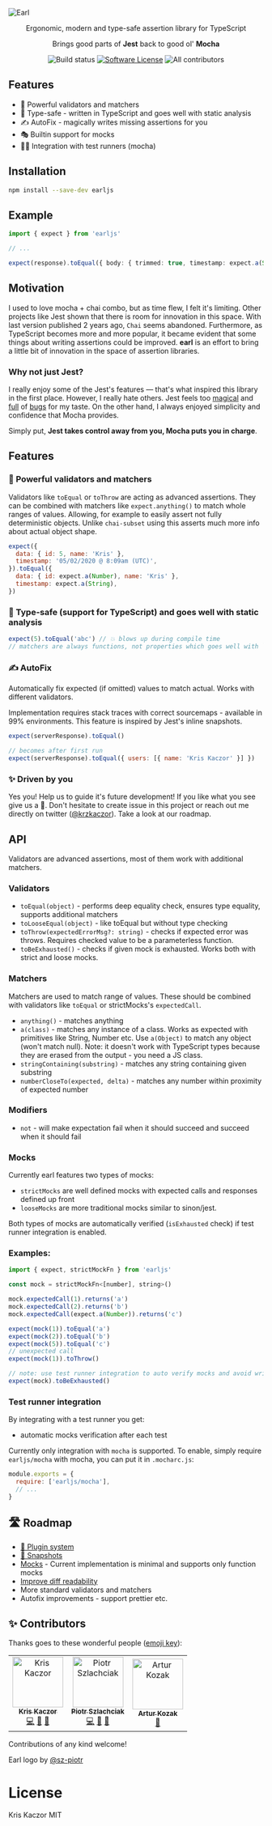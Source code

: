 ![Earl](https://raw.githubusercontent.com/krzkaczor/earl/master/docs/images/gh-cover.png)

<p align="center">
  <p align="center">Ergonomic, modern and type-safe assertion library for TypeScript</p>
  <p align="center">Brings good parts of <b>Jest</b> back to good ol' <b>Mocha</b></p>
  <p align="center">
    <img alt="Build status" src="https://github.com/krzkaczor/earl/workflows/Build%20and%20test/badge.svg">
    <a href="/package.json"><img alt="Software License" src="https://img.shields.io/badge/license-MIT-brightgreen.svg?style=flat-square"></a>
    <img alt="All contributors" src="https://img.shields.io/badge/all_contributors-3-orange.svg?style=flat-square">
  </p>
</p>

## Features

- 💪 Powerful validators and matchers
- 🤖 Type-safe - written in TypeScript and goes well with static analysis
- ✍ AutoFix - magically writes missing assertions for you
- 🎭 Builtin support for mocks
- 🏃‍♂️ Integration with test runners (mocha)

## Installation

```sh
npm install --save-dev earljs
```

## Example

```typescript
import { expect } from 'earljs'

// ...

expect(response).toEqual({ body: { trimmed: true, timestamp: expect.a(String) } })
```

## Motivation

I used to love mocha + chai combo, but as time flew, I felt it's limiting. Other projects like Jest shown that there is
room for innovation in this space. With last version published 2 years ago, `Chai` seems abandoned. Furthermore, as
TypeScript becomes more and more popular, it became evident that some things about writing assertions could be improved.
**earl** is an effort to bring a little bit of innovation in the space of assertion libraries.

### Why not just Jest?

I really enjoy some of the Jest's features — that's what inspired this library in the first place. However, I really
hate others. Jest feels too [magical](https://github.com/facebook/jest/issues/4414) and
[full](https://github.com/facebook/jest/issues/2441) of [bugs](https://github.com/facebook/jest/issues/8688) for my
taste. On the other hand, I always enjoyed simplicity and confidence that Mocha provides.

Simply put, **Jest takes control away from you, Mocha puts you in charge**.

## Features

### 💪 Powerful validators and matchers

Validators like `toEqual` or `toThrow` are acting as advanced assertions. They can be combined with matchers like
`expect.anything()` to match whole ranges of values. Allowing, for example to easily assert not fully deterministic
objects. Unlike `chai-subset` using this asserts much more info about actual object shape.

```js
expect({
  data: { id: 5, name: 'Kris' },
  timestamp: '05/02/2020 @ 8:09am (UTC)',
}).toEqual({
  data: { id: expect.a(Number), name: 'Kris' },
  timestamp: expect.a(String),
})
```

### 🤖 Type-safe (support for TypeScript) and goes well with static analysis

```js
expect(5).toEqual('abc') // 💥 blows up during compile time
// matchers are always functions, not properties which goes well with `no-unused-expressions` eslint rule
```

### ✍️ AutoFix

Automatically fix expected (if omitted) values to match actual. Works with different validators.

Implementation requires stack traces with correct sourcemaps - available in 99% environments. This feature is inspired
by Jest's inline snapshots.

```js
expect(serverResponse).toEqual()

// becomes after first run
expect(serverResponse).toEqual({ users: [{ name: 'Kris Kaczor' }] })
```

### ✨ Driven by you

Yes you! Help us to guide it's future development! If you like what you see give us a 🌟. Don't hesitate to create issue
in this project or reach out me directly on twitter ([@krzkaczor](https://twitter.com/krzkaczor)). Take a look at our
roadmap.

## API

Validators are advanced assertions, most of them work with additional matchers.

### Validators

- `toEqual(object)` - performs deep equality check, ensures type equality, supports additional matchers
- `toLooseEqual(object)` - like toEqual but without type checking
- `toThrow(expectedErrorMsg?: string)` - checks if expected error was throws. Requires checked value to be a
  parameterless function.
- `toBeExhausted()` - checks if given mock is exhausted. Works both with strict and loose mocks.

### Matchers

Matchers are used to match range of values. These should be combined with validators like `toEqual` or strictMocks's
`expectedCall`.

- `anything()` - matches anything
- `a(class)` - matches any instance of a class. Works as expected with primitives like String, Number etc. Use
  `a(Object)` to match any object (won't match null). Note: it doesn't work with TypeScript types because they are
  erased from the output - you need a JS class.
- `stringContaining(substring)` - matches any string containing given substring
- `numberCloseTo(expected, delta)` - matches any number within proximity of expected number

### Modifiers

- `not` - will make expectation fail when it should succeed and succeed when it should fail

### Mocks

Currently earl features two types of mocks:

- `strictMocks` are well defined mocks with expected calls and responses defined up front
- `looseMocks` are more traditional mocks similar to sinon/jest.

Both types of mocks are automatically verified (`isExhausted` check) if test runner integration is enabled.

### Examples:

```js
import { expect, strictMockFn } from 'earljs'

const mock = strictMockFn<[number], string>()

mock.expectedCall(1).returns('a')
mock.expectedCall(2).returns('b')
mock.expectedCall(expect.a(Number)).returns('c')

expect(mock(1)).toEqual('a')
expect(mock(2)).toEqual('b')
expect(mock(5)).toEqual('c')
// unexpected call
expect(mock(1)).toThrow()

// note: use test runner integration to auto verify mocks and avoid writing this check by hand
expect(mock).toBeExhausted()
```

### Test runner integration

By integrating with a test runner you get:

- automatic mocks verification after each test

Currently only integration with `mocha` is supported. To enable, simply require `earljs/mocha` with mocha, you can put
it in `.mocharc.js`:

```js
module.exports = {
  require: ['earljs/mocha'],
  // ...
}
```

## 🛣️ Roadmap

- [🔌 Plugin system ](https://github.com/krzkaczor/earl/issues/30)
- [📸 Snapshots](https://github.com/krzkaczor/earl/issues/31)
- [Mocks](https://github.com/krzkaczor/earl/issues/12) - Current implementation is minimal and supports only function
  mocks
- [Improve diff readability](https://github.com/krzkaczor/earl/issues/15)
- More standard validators and matchers
- Autofix improvements - support prettier etc.

## ✨ Contributors

Thanks goes to these wonderful people ([emoji key](https://allcontributors.org/docs/en/emoji-key)):

<!-- ALL-CONTRIBUTORS-LIST:START - Do not remove or modify this section -->
<!-- prettier-ignore -->
<table><tr><td align="center"><a href="https://twitter.com/krzkaczor"><img src="https://avatars2.githubusercontent.com/u/1814312?v=4" width="100px;" alt="Kris Kaczor"/><br /><sub><b>Kris Kaczor</b></sub></a><br /><a href="https://github.com/y/y/commits?author=krzkaczor" title="Code">💻</a> <a href="https://github.com/y/y/commits?author=krzkaczor" title="Documentation">📖</a> <a href="#ideas-krzkaczor" title="Ideas, Planning, & Feedback">🤔</a></td><td align="center"><a href="https://github.com/sz-piotr"><img src="https://avatars2.githubusercontent.com/u/17070569?v=4" width="100px;" alt="Piotr Szlachciak"/><br /><sub><b>Piotr Szlachciak</b></sub></a><br /><a href="https://github.com/y/y/commits?author=sz-piotr" title="Code">💻</a> <a href="#ideas-sz-piotr" title="Ideas, Planning, & Feedback">🤔</a> <a href="#design-sz-piotr" title="Design">🎨</a></td><td align="center"><a href="http://twitter.com/quezak2"><img src="https://avatars0.githubusercontent.com/u/666206?v=4" width="100px;" alt="Artur Kozak"/><br /><sub><b>Artur Kozak</b></sub></a><br /><a href="#ideas-quezak" title="Ideas, Planning, & Feedback">🤔</a></td></tr></table>

<!-- ALL-CONTRIBUTORS-LIST:END -->

Contributions of any kind welcome!

Earl logo by [@sz-piotr](https://github.com/sz-piotr)

# License

Kris Kaczor MIT
